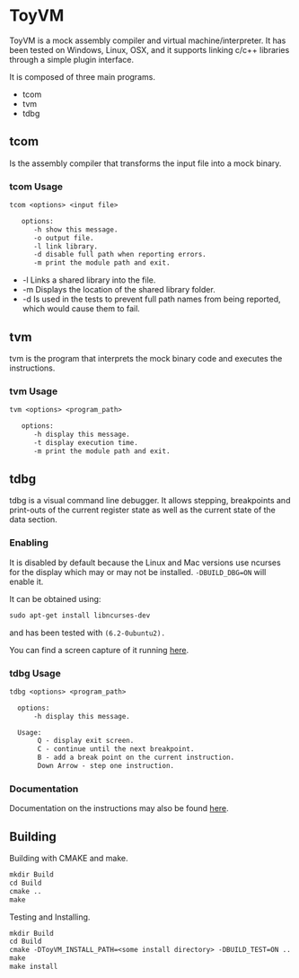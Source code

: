 # ToyVM

ToyVM is a mock assembly compiler and virtual machine/interpreter. It has been tested on Windows, Linux, OSX, and it supports linking c/c++ libraries through a simple plugin interface.


It is composed of three main programs.

* tcom
* tvm
* tdbg

## tcom

Is the assembly compiler that transforms the input file into a mock binary.


### tcom Usage

```txt
tcom <options> <input file>

   options:
      -h show this message.
      -o output file.
      -l link library.
      -d disable full path when reporting errors.
      -m print the module path and exit.
```

* -l Links a shared library into the file.
* -m Displays the location of the shared library folder.
* -d Is used in the tests to prevent full path names from being reported, which would cause them to fail.

## tvm

tvm is the program that interprets the mock binary code and executes the instructions. 

### tvm Usage

```txt
tvm <options> <program_path>

   options:
      -h display this message.
      -t display execution time.
      -m print the module path and exit.
```

## tdbg

tdbg is a visual command line debugger. It allows stepping, breakpoints and print-outs of the current register state as well as the current state of the data section.   


### Enabling 

It is disabled by default because the Linux and Mac versions use ncurses for the display which may or may not be installed. ```-DBUILD_DBG=ON``` will enable it.

It can be obtained using:
```txt
sudo apt-get install libncurses-dev
```
and has been tested with ```(6.2-0ubuntu2).```


You can find a screen capture of it running [here](Capture.gif).


### tdbg Usage

```txt
tdbg <options> <program_path>

  options:
      -h display this message.

  Usage:
       Q - display exit screen.
       C - continue until the next breakpoint.
       B - add a break point on the current instruction.
       Down Arrow - step one instruction.

```


### Documentation

Documentation on the instructions may also be found [here](Codes.md).


## Building

Building with CMAKE and make.

```txt
mkdir Build
cd Build
cmake ..
make
```

Testing and Installing.

```txt
mkdir Build
cd Build
cmake -DToyVM_INSTALL_PATH=<some install directory> -DBUILD_TEST=ON ..
make
make install
```
